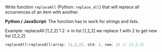 Write function `replaceAll` (Python: `replace_all`) that will replace all occurrences of an item with another.

__Python / JavaScript__: The function has to work for strings and lists.

Example: replaceAll [1,2,2] 1 2 -> in list [1,2,2] we replace 1 with 2 to get new list [2,2,2]

```swift
replaceAll(replaceAll(array: [1,2,2], old: 1, new: 2) // [2,2,2]
```